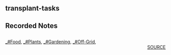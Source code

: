 ## transplant-tasks
## Recorded Notes
<b><i><font color=green></b></i></font><div style='page-break-after: always;'></div>
---
<div style='page-break-after: always;'></div>
<a href='_tag-Food.md'>_#Food</a>, <a href='_tag-Plants.md'>_#Plants</a>, <a href='_tag-Gardening.md'>_#Gardening</a>, <a href='_tag-Off-Grid.md'>_#Off-Grid</a>, 
<div style='text-align: right'>
<a href='https://docs.google.com/spreadsheets/d/e/2PACX-1vRxZ8U6Z3Bf5D0qWg78rDKh2b3jW-cLif6KSh97U8jnpErFEFsJoRT1HxtV0OI_EQUeBrLXLFv-jnuH/pub?output=xlsx'>SOURCE</a>
</div>
